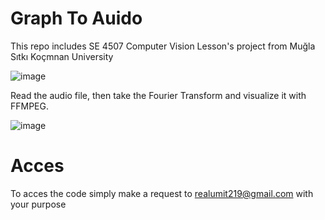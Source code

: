 # Graph To Auido  

This repo includes SE 4507	Computer Vision Lesson's project from Muğla Sıtkı Koçmnan University



![image](https://github.com/user-attachments/assets/2c0b758e-61ee-4ee6-b380-b8955ee9f8a0)

Read the audio file, then take the Fourier Transform and visualize it with FFMPEG.


![image](https://github.com/user-attachments/assets/a36756f5-5efe-477e-a624-605404118f68)

# Acces
To acces the code simply make a request to realumit219@gmail.com with your purpose
